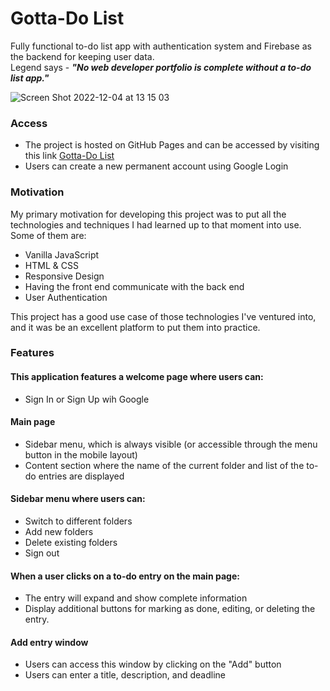 # Gotta-Do List

Fully functional to-do list app with authentication system and Firebase as the backend for keeping user data. <br>
Legend says - **_"No web developer portfolio is complete without a to-do list app."_**

![Screen Shot 2022-12-04 at 13 15 03](https://user-images.githubusercontent.com/96972109/205477820-33d0d833-7a20-4301-8567-b869c13078a5.png)


### Access

- The project is hosted on GitHub Pages and can be accessed by visiting this link [Gotta-Do List](https://baha-homidov.github.io/to-do-list/)
- Users can create a new permanent account using Google Login

### Motivation

My primary motivation for developing this project was to put all the technologies and techniques I had learned up to that moment into use. Some of them are:

- Vanilla JavaScript
- HTML & CSS
- Responsive Design
- Having the front end communicate with the back end
- User Authentication

This project has a good use case of those technologies I've ventured into, and it was be an excellent platform to put them into practice.

### Features

#### This application features a welcome page where users can:

- Sign In or Sign Up wih Google

#### Main page

- Sidebar menu, which is always visible (or accessible through the menu button in the mobile layout)
- Content section where the name of the current folder and list of the to-do entries are displayed

#### Sidebar menu where users can:

- Switch to different folders
- Add new folders
- Delete existing folders
- Sign out

#### When a user clicks on a to-do entry on the main page:

- The entry will expand and show complete information
- Display additional buttons for marking as done, editing, or deleting the entry.

#### Add entry window

- Users can access this window by clicking on the "Add" button
- Users can enter a title, description, and deadline
